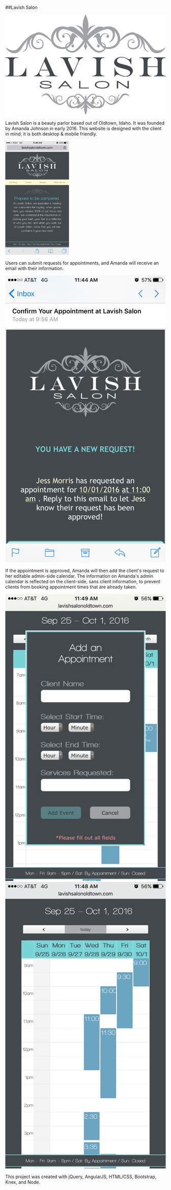 ##Lavish Salon

![](client/images/lavish_logo_white.png)

Lavish Salon is a beauty parlor based out of Oldtown, Idaho. It was founded by Amanda Johnson in early 2016.
This website is designed with the client in mind; it is both desktop & mobile friendly.

<!-- ![](client/images/landing_pg.png){width:200px;} ![](client/images/book_pg.png) -->
<img src="client/images/landing_pg.png" style="width:200px;" />

Users can submit requests for appointments, and Amanda will receive an email with their information.

![](client/images/email.png)

If the appointment is approved, Amanda will then add the client's request to her editable admin-side calendar. The information on Amanda's admin calendar is reflected on the client-side, sans client information, to prevent clients from booking appointment times that are already taken.

![](client/images/adminside.png) ![](client/images/clientside.png)

This project was created with jQuery, AngularJS, HTML/CSS, Bootstrap, Knex, and Node.
